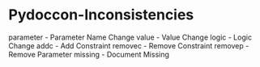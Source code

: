 # Pydoccon-Inconsistencies
parameter - Parameter Name Change
value - Value Change
logic - Logic Change
addc - Add Constraint
removec - Remove Constraint
removep - Remove Parameter
missing - Document Missing
